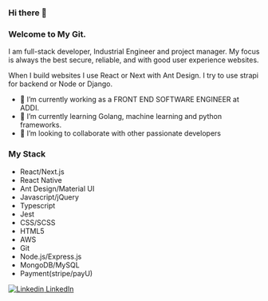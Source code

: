 ### Hi there 👋
### Welcome to My Git.

I am full-stack developer, Industrial Engineer and project manager. My focus is always the best secure, reliable, and with good user experience websites. 

When I build websites I use React or Next  with Ant Design. I try to use strapi for backend or Node or Django.

- 🔭 I’m currently working as  a FRONT END SOFTWARE ENGINEER at ADDI.
- 🌱 I’m currently learning Golang, machine learning and python frameworks.
- 👯 I’m looking to collaborate with other passionate developers

### My Stack

- React/Next.js
- React Native
- Ant Design/Material UI
- Javascript/jQuery
- Typescript
- Jest
- CSS/SCSS
- HTML5
- AWS
- Git
- Node.js/Express.js
- MongoDB/MySQL
- Payment(stripe/payU)

[![Linkedin](https://i.stack.imgur.com/gVE0j.png) LinkedIn](https://www.linkedin.com/in/karen-herrera-16381059/)
&nbsp;



<!--
**Karenahv/karenahv** is a ✨ _special_ ✨ repository because its `README.md` (this file) appears on your GitHub profile.

Here are some ideas to get you started:

- 🔭 I’m currently working on ...
- 🌱 I’m currently learning ...
- 👯 I’m looking to collaborate on ...
- 🤔 I’m looking for help with ...
- 💬 Ask me about ...
- 📫 How to reach me: ...
- 😄 Pronouns: ...
- ⚡ Fun fact: ...
-->
